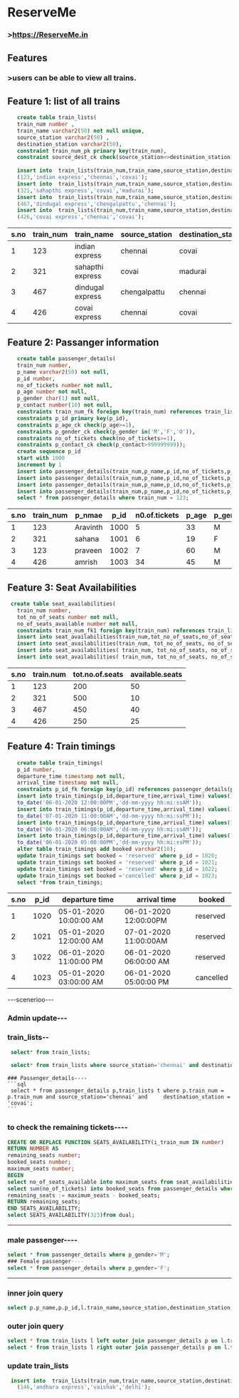 # ReserveMe
### >https://ReserveMe.in

## Features
  ### >users can be able to view all trains.
## Feature 1: list of all trains

```sql
   create table train_lists(
   train_num number ,
   train_name varchar2(50) not null unique,
   source_station varchar2(50) ,
   destination_station varchar2(50),
   constraint train_num_pk primary key(train_num),
   constraint source_dest_ck check(source_station<>destination_station));
   
   insert into  train_lists(train_num,train_name,source_station,destination_station,class)values
   (123,'indian express','chennai','covai');
   insert into  train_lists(train_num,train_name,source_station,destination_station,class)values
   (321,'sahapthi express','covai','madurai');
   insert into  train_lists(train_num,train_name,source_station,destination_station,class)value
   (467,'dindugal express','chengalpattu','chennai');
   insert into  train_lists(train_num,train_name,source_station,destination_station,class)value
   (426,'covai express','chennai','covai');   
```   
| s.no | train_num | train_name       | source_station | destination_station |
|------|-----------|------------------|----------------|---------------------|
| 1    | 123       | indian express   | chennai        | covai               |
| 2    | 321       | sahapthi express | covai          | madurai             |
| 3    | 467       | dindugal express | chengalpattu   | chennai             |
| 4    | 426       | covai express    | chennai        | covai               |

## Feature 2: Passanger information
```sql
   create table passenger_details(
   train_num number,
   p_name varchar2(50) not null,
   p_id number,
   no_of_tickets number not null,
   p_age number not null,
   p_gender char(1) not null,
   p_contact number(10) not null,
   constraints train_num_fk foreign key(train_num) references train_lists(train_num),
   constraints p_id primary key(p_id),
   constraints p_age_ck check(p_age>=1),
   constraints p_gender_ck check(p_gender in('M','F','O')),
   constraints no_of_tickets check(no_of_tickets>=1),
   constraints p_contact_ck check(p_contact>999999999));
   create sequence p_id
   start with 1000
   increment by 1
   insert into passenger_details(train_num,p_name,p_id,no_of_tickets,p_age,p_gender,p_contact) values (123,'Aravinth',p_id.nextval,5,33,'M',8531946805);
   insert into passenger_details(train_num,p_name,p_id,no_of_tickets,p_age,p_gender,p_contact) values (321,'sahana',p_id.nextval,6,19,'F',9876543210);
   insert into passenger_details(train_num,p_name,p_id,no_of_tickets,p_age,p_gender,p_contact) values (123,'praveen',p_id.nextval,7,60,'M',8765432190);
   insert into passenger_details(train_num,p_name,p_id,no_of_tickets,p_age,p_gender,p_contact) values (426,'amrish',p_id.nextval,34,45,'M',7890654673);
   select * from passenger_details where train_num = 123;
```   
| s.no | train_num | p_nmae   | p_id | n0.of.tickets  | p_age | p_gender | p_contact  |
|------|-----------|----------|------|----------------|-------|----------|------------|
| 1    | 123       | Aravinth | 1000 | 5              | 33    | M        | 8531946805 |
| 2    | 321       | sahana   | 1001 | 6              | 19    | F        | 9876543210 |
| 3    | 123       | praveen  | 1002 | 7              | 60    | M        | 8765432190 |
| 4    | 426       | amrish   | 1003 | 34             | 45    | M        | 7890654673 |

## Feature 3: Seat Availabilities
```sql
 create table seat_availabilities(
   train_num number,
   tot_no_of_seats number not null,
   no_of_seats_available number not null,
   constraints train_num_fk1 foreign key(train_num) references train_lists (train_num));
   insert into seat_availabilities(train_num,tot_no_of_seats,no_of_seats_available) values(123,200,50);
   insert into seat_availabilities(train_num, tot_no_of_seats, no_of_seats_available) values(123,500,10);
   insert into seat_availabilities( train_num, tot_no_of_seats, no_of_seats_available) values( 467,450,50);
   insert into seat_availabilities( train_num, tot_no_of_seats, no_of_seats_available) values( 426,250,25);
```   
| s.no | train.num | tot.no.of.seats | available.seats |
|------|-----------|-----------------|-----------------|
| 1    | 123       | 200             | 50              |
| 2    | 321       | 500             | 10              |
| 3    | 467       | 450             | 40              |
| 4    | 426       | 250             | 25              |
## Feature 4: Train timings
```sql
   create table train_timings(
   p_id number,
   departure_time timestamp not null,
   arrival_time timestamp not null,
   constraints p_id_fk foreign key(p_id) references passenger_details(p_id));
   insert into train_timings(p_id,departure_time,arrival_time) values(1020,to_date('05-01-2020 10:00:00AM','dd-mm-yyyy hh:mi:ssPM'),
   to_date('06-01-2020 12:00:00PM','dd-mm-yyyy hh:mi:ssAM'));
   insert into train_timings(p_id,departure_time,arrival_time) values(1021,to_date('05-01-2020 12:00:00AM','dd-mm-yyyy hh:mi:ssAM'),
   to_date('07-01-2020 11:00:00AM','dd-mm-yyyy hh:mi:ssPM'));
   insert into train_timings(p_id,departure_time,arrival_time) values(1022,to_date('06-01-2020 11:00:00PM','dd-mm-yyyy hh:mi:ssPM'),
   to_date('06-01-2020 06:00:00AM','dd-mm-yyyy hh:mi:ssAM'));
   insert into train_timings(p_id,departure_time,arrival_time) values(1023,to_date('05-01-2020 03:00:00AM','dd-mm-yyyy hh:mi:ssAM'),
   to_date('06-01-2020 05:00:00PM','dd-mm-yyyy hh:mi:ssPM'));
   alter table train_timings add booked varchar2(10);
   update train_timings set booked = 'reserved' where p_id = 1020;
   update train_timings set booked = 'reserved' where p_id = 1021;
   update train_timings set booked = 'reserved' where p_id = 1022;
   update train_timings set booked ='cancelled' where p_id = 1023;
   select *from train_timings;
```
| s.no | p_id | departure time         | arrival time           | booked      |
|------|------|------------------------|------------------------|-------------|
| 1    | 1020 | 05-01-2020 10:00:00 AM | 06-01-2020 12:00:00PM  | reserved    |
| 2    | 1021 | 05-01-2020 12:00:00 AM | 07-01-2020 11:00:00AM  | reserved    |
| 3    | 1022 | 06-01-2020 11:00:00 PM | 06-01-2020 06:00:00 AM | reserved    |
| 4    | 1023 | 05-01-2020 03:00:00 AM | 06-01-2020 05:00:00 PM | cancelled   |


 ---scenerioo---
   ### Admin update---
   ### train_lists--
   ```sql
    select* from train_lists;
    
    select* from train_lists where source_station='chennai' and destination_station = 'covai'; 
   ```
    ### Passenger_details----
    ```sql
     select * from passenger_details p,train_lists t where p.train_num = p.train_num and source_station='chennai' and     destination_station = 'covai';
    ``` 
   ### to check the remaining tickets----  
   ```sql
  CREATE OR REPLACE FUNCTION SEATS_AVAILABILITY(i_train_num IN number)
RETURN NUMBER AS 
remaining_seats number;
booked_seats number;
maximum_seats number;
BEGIN
select no_of_seats_available into maximum_seats from seat_availabilities where train_num=i_train_num;
select sum(no_of_tickets) into booked_seats from passenger_details where train_num=i_train_num;
remaining_seats := maximum_seats - booked_seats;
  RETURN remaining_seats;
END SEATS_AVAILABILITY;
select SEATS_AVAILABILITY(323)from dual;
```
-----------------------------------------------------------------------------
### male passenger----
```sql
select * from passenger_details where p_gender='M';
### Female passenger----
select * from passenger_details where p_gender='F';
```
------------------------------------------------------------------------------

### inner join query
```sql
select p.p_name,p.p_id,l.train_name,source_station,destination_station,p_gender from train_lists l,passenger_details p where l.train_num=p.train_num;
```
### outer join query
```sql
select * from train_lists l left outer join passenger_details p on l.train_num=p.train_num;
select * from train_lists l right outer join passenger_details p on l.train_num=p.train_num;
```
### update train_lists
```sql
 insert into  train_lists(train_num,train_name,source_station,destination_station,class)values
   (146,'andhara express','vaishak','delhi');
```   
